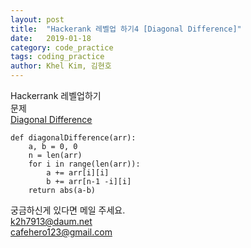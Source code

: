 ```yaml
---
layout: post
title:  "Hackerank 레벨업 하기4 [Diagonal Difference]"
date:   2019-01-18
category: code_practice
tags: coding_practice
author: Khel Kim, 김현호
---
```

Hackerrank 레벨업하기  
문제  
[Diagonal Difference](https://www.hackerrank.com/challenges/diagonal-difference/problem)

~~~
def diagonalDifference(arr):
    a, b = 0, 0
    n = len(arr)
    for i in range(len(arr)):
        a += arr[i][i]
        b += arr[n-1 -i][i]
    return abs(a-b)
~~~

궁금하신게 있다면 메일 주세요.   
k2h7913@daum.net  
cafehero123@gmail.com
